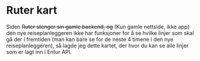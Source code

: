 # Ruter kart
Siden ~~Ruter stenger sin gamle backend, og~~ (Kun gamle nettside, ikke app) den nye reiseplanleggeren ikke har funksjoner for å se hvilke linjer som skal gå der i fremtiden (man kan bare se for de neste 4 timene i den nye reiseplanleggeren), så lagde jeg dette kartet, der hvor du kan se alle linjer som er lagt inn i Entur API.
